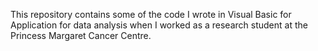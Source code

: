 This repository contains some of the code I wrote in Visual Basic for Application for data analysis when I worked as a research student at the Princess Margaret Cancer Centre. 



